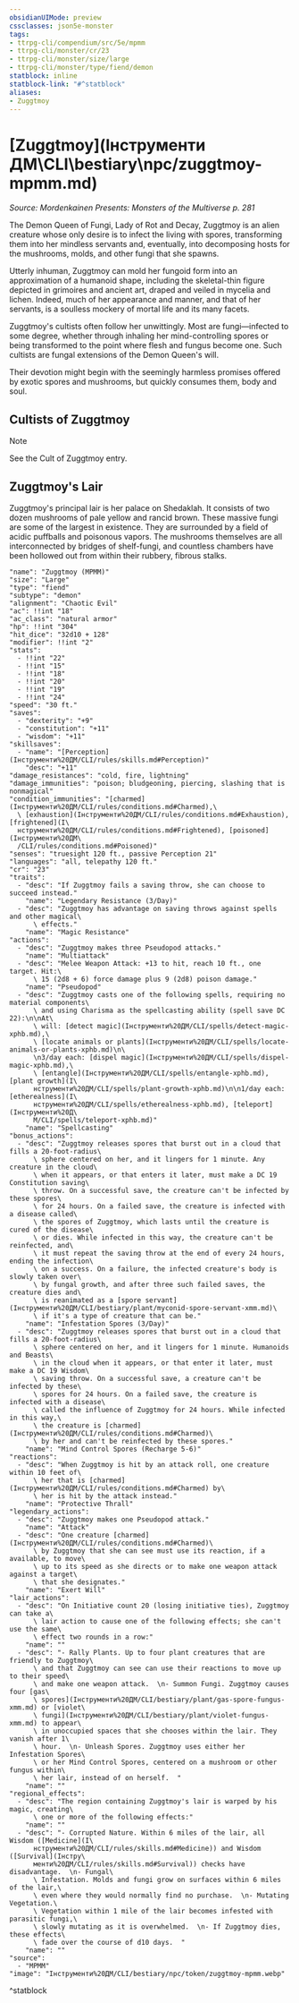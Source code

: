 ```yaml
---
obsidianUIMode: preview
cssclasses: json5e-monster
tags:
- ttrpg-cli/compendium/src/5e/mpmm
- ttrpg-cli/monster/cr/23
- ttrpg-cli/monster/size/large
- ttrpg-cli/monster/type/fiend/demon
statblock: inline
statblock-link: "#^statblock"
aliases:
- Zuggtmoy
---
```

# [Zuggtmoy](Інструменти ДМ\CLI\bestiary\npc/zuggtmoy-mpmm.md)
*Source: Mordenkainen Presents: Monsters of the Multiverse p. 281*  

The Demon Queen of Fungi, Lady of Rot and Decay, Zuggtmoy is an alien creature whose only desire is to infect the living with spores, transforming them into her mindless servants and, eventually, into decomposing hosts for the mushrooms, molds, and other fungi that she spawns.

Utterly inhuman, Zuggtmoy can mold her fungoid form into an approximation of a humanoid shape, including the skeletal-thin figure depicted in grimoires and ancient art, draped and veiled in mycelia and lichen. Indeed, much of her appearance and manner, and that of her servants, is a soulless mockery of mortal life and its many facets.

Zuggtmoy's cultists often follow her unwittingly. Most are fungi—infected to some degree, whether through inhaling her mind-controlling spores or being transformed to the point where flesh and fungus become one. Such cultists are fungal extensions of the Demon Queen's will.

Their devotion might begin with the seemingly harmless promises offered by exotic spores and mushrooms, but quickly consumes them, body and soul.

## Cultists of Zuggtmoy

> [!note]
> See the Cult of Zuggtmoy entry.

## Zuggtmoy's Lair

Zuggtmoy's principal lair is her palace on Shedaklah. It consists of two dozen mushrooms of pale yellow and rancid brown. These massive fungi are some of the largest in existence. They are surrounded by a field of acidic puffballs and poisonous vapors. The mushrooms themselves are all interconnected by bridges of shelf-fungi, and countless chambers have been hollowed out from within their rubbery, fibrous stalks.

```statblock
"name": "Zuggtmoy (MPMM)"
"size": "Large"
"type": "fiend"
"subtype": "demon"
"alignment": "Chaotic Evil"
"ac": !!int "18"
"ac_class": "natural armor"
"hp": !!int "304"
"hit_dice": "32d10 + 128"
"modifier": !!int "2"
"stats":
  - !!int "22"
  - !!int "15"
  - !!int "18"
  - !!int "20"
  - !!int "19"
  - !!int "24"
"speed": "30 ft."
"saves":
  - "dexterity": "+9"
  - "constitution": "+11"
  - "wisdom": "+11"
"skillsaves":
  - "name": "[Perception](Інструменти%20ДМ/CLI/rules/skills.md#Perception)"
    "desc": "+11"
"damage_resistances": "cold, fire, lightning"
"damage_immunities": "poison; bludgeoning, piercing, slashing that is nonmagical"
"condition_immunities": "[charmed](Інструменти%20ДМ/CLI/rules/conditions.md#Charmed),\
  \ [exhaustion](Інструменти%20ДМ/CLI/rules/conditions.md#Exhaustion), [frightened](І\
  нструменти%20ДМ/CLI/rules/conditions.md#Frightened), [poisoned](Інструменти%20ДМ\
  /CLI/rules/conditions.md#Poisoned)"
"senses": "truesight 120 ft., passive Perception 21"
"languages": "all, telepathy 120 ft."
"cr": "23"
"traits":
  - "desc": "If Zuggtmoy fails a saving throw, she can choose to succeed instead."
    "name": "Legendary Resistance (3/Day)"
  - "desc": "Zuggtmoy has advantage on saving throws against spells and other magical\
      \ effects."
    "name": "Magic Resistance"
"actions":
  - "desc": "Zuggtmoy makes three Pseudopod attacks."
    "name": "Multiattack"
  - "desc": "Melee Weapon Attack: +13 to hit, reach 10 ft., one target. Hit:\
      \ 15 (2d8 + 6) force damage plus 9 (2d8) poison damage."
    "name": "Pseudopod"
  - "desc": "Zuggtmoy casts one of the following spells, requiring no material components\
      \ and using Charisma as the spellcasting ability (spell save DC 22):\n\nAt\
      \ will: [detect magic](Інструменти%20ДМ/CLI/spells/detect-magic-xphb.md),\
      \ [locate animals or plants](Інструменти%20ДМ/CLI/spells/locate-animals-or-plants-xphb.md)\n\
      \n3/day each: [dispel magic](Інструменти%20ДМ/CLI/spells/dispel-magic-xphb.md),\
      \ [entangle](Інструменти%20ДМ/CLI/spells/entangle-xphb.md), [plant growth](І\
      нструменти%20ДМ/CLI/spells/plant-growth-xphb.md)\n\n1/day each: [etherealness](І\
      нструменти%20ДМ/CLI/spells/etherealness-xphb.md), [teleport](Інструменти%20Д\
      М/CLI/spells/teleport-xphb.md)"
    "name": "Spellcasting"
"bonus_actions":
  - "desc": "Zuggtmoy releases spores that burst out in a cloud that fills a 20-foot-radius\
      \ sphere centered on her, and it lingers for 1 minute. Any creature in the cloud\
      \ when it appears, or that enters it later, must make a DC 19 Constitution saving\
      \ throw. On a successful save, the creature can't be infected by these spores\
      \ for 24 hours. On a failed save, the creature is infected with a disease called\
      \ the spores of Zuggtmoy, which lasts until the creature is cured of the disease\
      \ or dies. While infected in this way, the creature can't be reinfected, and\
      \ it must repeat the saving throw at the end of every 24 hours, ending the infection\
      \ on a success. On a failure, the infected creature's body is slowly taken over\
      \ by fungal growth, and after three such failed saves, the creature dies and\
      \ is reanimated as a [spore servant](Інструменти%20ДМ/CLI/bestiary/plant/myconid-spore-servant-xmm.md)\
      \ if it's a type of creature that can be."
    "name": "Infestation Spores (3/Day)"
  - "desc": "Zuggtmoy releases spores that burst out in a cloud that fills a 20-foot-radius\
      \ sphere centered on her, and it lingers for 1 minute. Humanoids and Beasts\
      \ in the cloud when it appears, or that enter it later, must make a DC 19 Wisdom\
      \ saving throw. On a successful save, a creature can't be infected by these\
      \ spores for 24 hours. On a failed save, the creature is infected with a disease\
      \ called the influence of Zuggtmoy for 24 hours. While infected in this way,\
      \ the creature is [charmed](Інструменти%20ДМ/CLI/rules/conditions.md#Charmed)\
      \ by her and can't be reinfected by these spores."
    "name": "Mind Control Spores (Recharge 5-6)"
"reactions":
  - "desc": "When Zuggtmoy is hit by an attack roll, one creature within 10 feet of\
      \ her that is [charmed](Інструменти%20ДМ/CLI/rules/conditions.md#Charmed) by\
      \ her is hit by the attack instead."
    "name": "Protective Thrall"
"legendary_actions":
  - "desc": "Zuggtmoy makes one Pseudopod attack."
    "name": "Attack"
  - "desc": "One creature [charmed](Інструменти%20ДМ/CLI/rules/conditions.md#Charmed)\
      \ by Zuggtmoy that she can see must use its reaction, if a available, to move\
      \ up to its speed as she directs or to make one weapon attack against a target\
      \ that she designates."
    "name": "Exert Will"
"lair_actions":
  - "desc": "On Initiative count 20 (losing initiative ties), Zuggtmoy can take a\
      \ lair action to cause one of the following effects; she can't use the same\
      \ effect two rounds in a row:"
    "name": ""
  - "desc": "- Rally Plants. Up to four plant creatures that are friendly to Zuggtmoy\
      \ and that Zuggtmoy can see can use their reactions to move up to their speed\
      \ and make one weapon attack.  \n- Summon Fungi. Zuggtmoy causes four [gas\
      \ spores](Інструменти%20ДМ/CLI/bestiary/plant/gas-spore-fungus-xmm.md) or [violet\
      \ fungi](Інструменти%20ДМ/CLI/bestiary/plant/violet-fungus-xmm.md) to appear\
      \ in unoccupied spaces that she chooses within the lair. They vanish after 1\
      \ hour.  \n- Unleash Spores. Zuggtmoy uses either her Infestation Spores\
      \ or her Mind Control Spores, centered on a mushroom or other fungus within\
      \ her lair, instead of on herself.  "
    "name": ""
"regional_effects":
  - "desc": "The region containing Zuggtmoy's lair is warped by his magic, creating\
      \ one or more of the following effects:"
    "name": ""
  - "desc": "- Corrupted Nature. Within 6 miles of the lair, all Wisdom ([Medicine](І\
      нструменти%20ДМ/CLI/rules/skills.md#Medicine)) and Wisdom ([Survival](Інстру\
      менти%20ДМ/CLI/rules/skills.md#Survival)) checks have disadvantage.  \n- Fungal\
      \ Infestation. Molds and fungi grow on surfaces within 6 miles of the lair,\
      \ even where they would normally find no purchase.  \n- Mutating Vegetation.\
      \ Vegetation within 1 mile of the lair becomes infested with parasitic fungi,\
      \ slowly mutating as it is overwhelmed.  \n- If Zuggtmoy dies, these effects\
      \ fade over the course of d10 days.  "
    "name": ""
"source":
  - "MPMM"
"image": "Інструменти%20ДМ/CLI/bestiary/npc/token/zuggtmoy-mpmm.webp"
```
^statblock